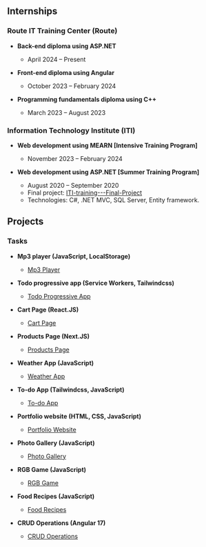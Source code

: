 ## Internships

### Route IT Training Center (Route)
- **Back-end diploma using ASP.NET**
  - April 2024 – Present
  
- **Front-end diploma using Angular**
  - October 2023 – February 2024
  
- **Programming fundamentals diploma using C++**
  - March 2023 – August 2023

### Information Technology Institute (ITI)
- **Web development using MEARN [Intensive Training Program]**
  - November 2023 – February 2024
  
- **Web development using ASP.NET [Summer Training Program]**
  - August 2020 – September 2020
  - Final project: [ITI-training---Final-Project](https://github.com/AliAhmedM48/ITI-training---Final-Project)
  - Technologies: C#, .NET MVC, SQL Server, Entity framework.

## Projects

### Tasks
- **Mp3 player (JavaScript, LocalStorage)**
  - [Mp3 Player](https://aliahmedm48.github.io/Mp3Player/)
  
- **Todo progressive app (Service Workers, Tailwindcss)**
  - [Todo Progressive App](https://aliahmedm48.github.io/TODOPWA/)
  
- **Cart Page (React.JS)**
  - [Cart Page](https://react-cart-woad.vercel.app/)
  
- **Products Page (Next.JS)**
  - [Products Page](https://next-js-iti-task-day2.vercel.app/)
  
- **Weather App (JavaScript)**
  - [Weather App](https://aliahmedm48.github.io/Weather-App/)
  
- **To-do App (Tailwindcss, JavaScript)**
  - [To-do App](https://aliahmedm48.github.io/To-do-App/)
  
- **Portfolio website (HTML, CSS, JavaScript)**
  - [Portfolio Website](https://aliahmedm48.github.io/html-task8/)
  
- **Photo Gallery (JavaScript)**
  - [Photo Gallery](https://aliahmedm48.github.io/SlideshowJS/)
  
- **RGB Game (JavaScript)**
  - [RGB Game](https://aliahmedm48.github.io/RGB-Game/)
  
- **Food Recipes (JavaScript)**
  - [Food Recipes](https://aliahmedm48.github.io/Yummy/)
  
- **CRUD Operations (Angular 17)**
  - [CRUD Operations](https://aliahmedm48.github.io/ngService/home)
